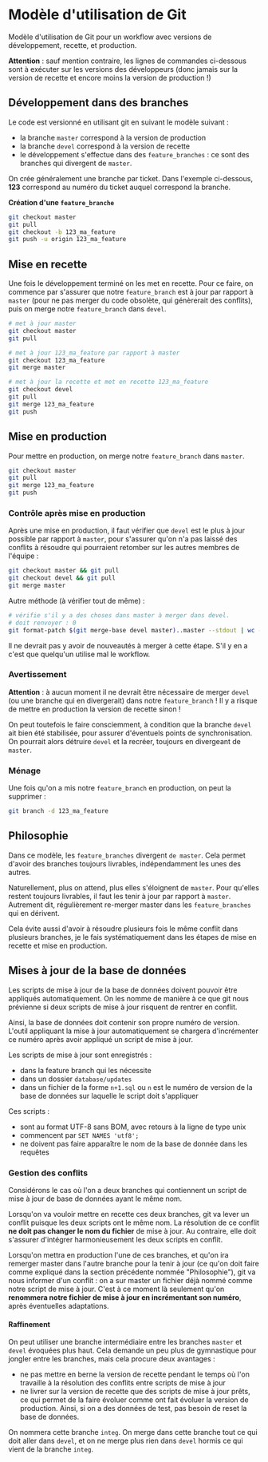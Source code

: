 # Modèle d'utilisation de Git

Modèle d'utilisation de Git pour un workflow avec versions de développement, recette, et production.

__Attention__ : sauf mention contraire, les lignes de commandes ci-dessous sont à exécuter sur les versions des développeurs (donc jamais sur la version de recette et encore moins la version de production !)


## Développement dans des branches

Le code est versionné en utilisant git en suivant le modèle suivant : 
- la branche `master` correspond à la version de production
- la branche `devel` correspond à la version de recette
- le développement s'effectue dans des `feature_branches` : ce sont des branches qui divergent de `master`. 

On crée généralement une branche par ticket. Dans l'exemple ci-dessous, __123__ correspond au numéro du ticket auquel correspond la branche.

__Création d'une `feature_branche`__
```bash
git checkout master
git pull
git checkout -b 123_ma_feature
git push -u origin 123_ma_feature
```

## Mise en recette

Une fois le développement terminé on les met en recette. Pour ce faire, on commence par s'assurer que notre `feature_branch` est à jour par rapport à `master` (pour ne pas merger du code obsolète, qui génèrerait des conflits), puis on merge notre `feature_branch` dans `devel`.

```bash
# met à jour master
git checkout master
git pull

# met à jour 123_ma_feature par rapport à master
git checkout 123_ma_feature
git merge master

# met à jour la recette et met en recette 123_ma_feature
git checkout devel
git pull
git merge 123_ma_feature
git push
```


## Mise en production

Pour mettre en production, on merge notre `feature_branch` dans `master`.

```bash
git checkout master
git pull
git merge 123_ma_feature
git push
```


### Contrôle après mise en production

Après une mise en production, il faut vérifier que `devel` est le plus à jour possible par rapport à `master`, pour s'assurer qu'on n'a pas laissé des conflits à résoudre qui pourraient retomber sur les autres membres de l'équipe : 

```bash
git checkout master && git pull
git checkout devel && git pull
git merge master
```

Autre méthode (à vérifier tout de même) : 

```bash
# vérifie s'il y a des choses dans master à merger dans devel. 
# doit renvoyer : 0
git format-patch $(git merge-base devel master)..master --stdout | wc -l
```

Il ne devrait pas y avoir de nouveautés à merger à cette étape. S'il y en a c'est que quelqu'un utilise mal le workflow.


### Avertissement

__Attention__ : à aucun moment il ne devrait être nécessaire de merger `devel` (ou une branche qui en divergerait) dans notre `feature_branch` ! Il y a risque de mettre en production la version de recette sinon !

On peut toutefois le faire consciemment, à condition que la branche `devel` ait bien été stabilisée, pour assurer d'éventuels points de synchronisation. On pourrait alors détruire `devel` et la recréer, toujours en divergeant de `master`.


### Ménage

Une fois qu'on a mis notre `feature_branch` en production, on peut la supprimer :
```bash
git branch -d 123_ma_feature
```


## Philosophie

Dans ce modèle, les `feature_branches` divergent `de master`. Cela permet d'avoir des branches toujours livrables, indépendamment les unes des autres. 

Naturellement, plus on attend, plus elles s'éloignent de `master`. Pour qu'elles restent toujours livrables, il faut les tenir à jour par rapport à `master`. Autrement dit, régulièrement re-merger master dans les `feature_branches` qui en dérivent.

Cela évite aussi d'avoir à résoudre plusieurs fois le même conflit dans plusieurs branches, je le fais systématiquement dans les étapes de mise en recette et mise en production.


## Mises à jour de la base de données

Les scripts de mise à jour de la base de données doivent pouvoir être appliqués automatiquement. On les nomme de manière à ce que git nous prévienne si deux scripts de mise à jour risquent de rentrer en conflit.

Ainsi, la base de données doit contenir son propre numéro de version. L'outil appliquant la mise à jour automatiquement se chargera d'incrémenter ce numéro après avoir appliqué un script de mise à jour.

Les scripts de mise à jour sont enregistrés :
- dans la feature branch qui les nécessite
- dans un dossier `database/updates` 
- dans un fichier de la forme `n+1.sql` ou `n` est le numéro de version de la base de données sur laquelle le script doit s'appliquer

Ces scripts :
- sont au format UTF-8 sans BOM, avec retours à la ligne de type unix
- commencent par `SET NAMES 'utf8';`
- ne doivent pas faire apparaître le nom de la base de donnée dans les requêtes

### Gestion des conflits

Considérons le cas où l'on a deux branches qui contiennent un script de mise à jour de base de données ayant le même nom.

Lorsqu'on va vouloir mettre en recette ces deux branches, git va lever un conflit puisque les deux scripts ont le même nom. La résolution de ce conflit __ne doit pas changer le nom du fichier__ de mise à jour. Au contraire, elle doit s'assurer d'intégrer harmonieusement les deux scripts en conflit.

Lorsqu'on mettra en production l'une de ces branches, et qu'on ira remerger master dans l'autre branche pour la tenir à jour (ce qu'on doit faire comme expliqué dans la section précédente nommée "Philosophie"), git va nous informer d'un conflit : on a sur master un fichier déjà nommé comme notre script de mise à jour. C'est à ce moment là seulement qu'on __renommera notre fichier de mise à jour en incrémentant son numéro__, après éventuelles adaptations.

#### Raffinement

On peut utiliser une branche intermédiaire entre les branches `master` et `devel` évoquées plus haut. Cela demande un peu plus de gymnastique pour jongler entre les branches, mais cela procure deux avantages :
- ne pas mettre en berne la version de recette pendant le temps où l'on travaille à la résolution des conflits entre scripts de mise à jour
- ne livrer sur la version de recette que des scripts de mise à jour prêts, ce qui permet de la faire évoluer comme ont fait évoluer la version de production. Ainsi, si on a des données de test, pas besoin de reset la base de données.

On nommera cette branche `integ`. On merge dans cette branche tout ce qui doit aller dans `devel`, et on ne merge plus rien dans `devel` hormis ce qui vient de la branche `integ`.
